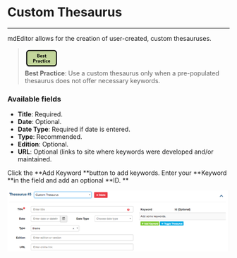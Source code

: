 # Custom Thesaurus

---

mdEditor allows for the creation of user-created, custom thesauruses.

> ![](/assets/best_practice_small.png)  
> **Best Practice**: Use a custom thesaurus only when a pre-populated thesaurus does not offer necessary keywords.

### Available fields

* **Title**: Required.
* **Date**: Optional.
* **Date Type**: Required if date is entered.
* **Type**: Recommended.
* **Edition**: Optional.
* **URL**: Optional \(links to site where keywords were developed and/or maintained.

Click the **Add Keyword **button to add keywords. Enter your **Keyword **in the field and add an optional **ID. **

![](/assets/thesaurus_screenshot.png)

